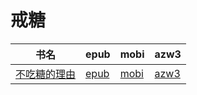 # 戒糖

| 书名 | epub | mobi | azw3 |
| --- | --- | --- | --- |
| [不吃糖的理由](http://ct.dalanmei.com/f/31084289-572114527-f9a68e) | [epub](http://ct.dalanmei.com/f/31084289-572114527-f9a68e) | [mobi](http://ct.dalanmei.com/f/31084289-571712923-e98b7e) | [azw3](http://ct.dalanmei.com/f/31084289-572131200-4e0063) |
